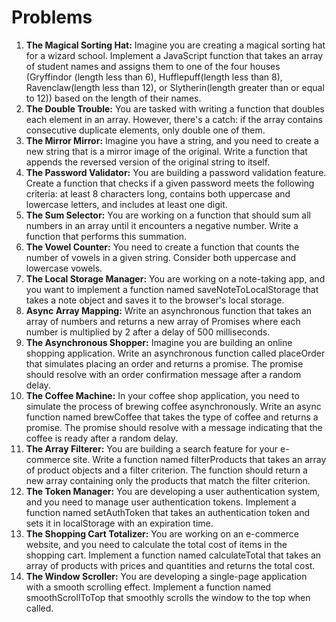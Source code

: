 # Problems

<ol>
    <li>
        <strong>The Magical Sorting Hat:</strong> Imagine you are creating a magical sorting hat for a wizard school. Implement a JavaScript function that takes an array of student names and assigns them to one of the four houses (Gryffindor (length less than 6), Hufflepuff(length less than 8), Ravenclaw(length less than 12), or Slytherin(length greater than or equal to 12)) based on the length of their names.
    </li>
    <li>
        <strong>The Double Trouble:</strong> You are tasked with writing a function that doubles each element in an array. However, there's a catch: if the array contains consecutive duplicate elements, only double one of them.
    </li>
    <li>
        <strong>The Mirror Mirror:</strong> Imagine you have a string, and you need to create a new string that is a mirror image of the original. Write a function that appends the reversed version of the original string to itself.
    </li>
    <li>
        <strong>The Password Validator:</strong> You are building a password validation feature. Create a function that checks if a given password meets the following criteria: at least 8 characters long, contains both uppercase and lowercase letters, and includes at least one digit.
    </li>
    <li>
        <strong>The Sum Selector:</strong> You are working on a function that should sum all numbers in an array until it encounters a negative number. Write a function that performs this summation.
    </li>
    <li>
        <strong>The Vowel Counter:</strong> You need to create a function that counts the number of vowels in a given string. Consider both uppercase and lowercase vowels.
    </li>
    <li>
        <strong>The Local Storage Manager:</strong> You are working on a note-taking app, and you want to implement a function named saveNoteToLocalStorage that takes a note object and saves it to the browser's local storage.
    </li>
    <li>
        <strong>Async Array Mapping:</strong> Write an asynchronous function that takes an array of numbers and returns a new array of Promises where each number is multiplied by 2 after a delay of 500 milliseconds.
    </li>
    <li>
        <strong>The Asynchronous Shopper:</strong> Imagine you are building an online shopping application. Write an asynchronous function called placeOrder that simulates placing an order and returns a promise. The promise should resolve with an order confirmation message after a random delay.
    </li>
    <li>
        <strong>The Coffee Machine:</strong> In your coffee shop application, you need to simulate the process of brewing coffee asynchronously. Write an async function named brewCoffee that takes the type of coffee and returns a promise. The promise should resolve with a message indicating that the coffee is ready after a random delay.
    </li>
    <li>
        <strong>The Array Filterer:</strong> You are building a search feature for your e-commerce site. Write a function named filterProducts that takes an array of product objects and a filter criterion. The function should return a new array containing only the products that match the filter criterion.
    </li>
    <li>
        <strong>The Token Manager:</strong> You are developing a user authentication system, and you need to manage user authentication tokens. Implement a function named setAuthToken that takes an authentication token and sets it in localStorage with an expiration time.
    </li>
    <li>
        <strong>The Shopping Cart Totalizer:</strong> You are working on an e-commerce website, and you need to calculate the total cost of items in the shopping cart. Implement a function named calculateTotal that takes an array of products with prices and quantities and returns the total cost.
    </li>
    <li>
        <strong>The Window Scroller:</strong> You are developing a single-page application with a smooth scrolling effect. Implement a function named smoothScrollToTop that smoothly scrolls the window to the top when called.
    </li>
</ol>